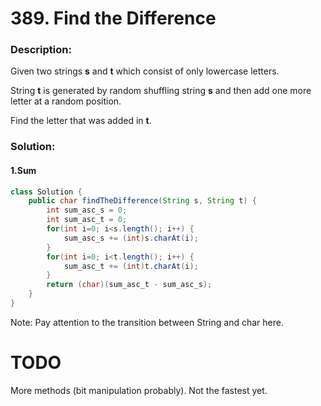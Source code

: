 # 389. Find the Difference

### Description:

Given two strings **s** and **t** which consist of only lowercase letters.

String **t** is generated by random shuffling string **s** and then add one more letter at a random position.

Find the letter that was added in **t**.

### Solution:

#### 1.Sum

```java
class Solution {
    public char findTheDifference(String s, String t) {
        int sum_asc_s = 0;
        int sum_asc_t = 0;
        for(int i=0; i<s.length(); i++) {
            sum_asc_s += (int)s.charAt(i);
        }
        for(int i=0; i<t.length(); i++) {
            sum_asc_t += (int)t.charAt(i);
        }
        return (char)(sum_asc_t - sum_asc_s);
    }
}
```

Note: Pay attention to the transition between String and char here.

# TODO

More methods (bit manipulation probably). Not the fastest yet.

